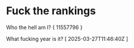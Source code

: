 # Fuck the rankings

Who the hell am I?
{ 11557796 }

What fucking year is it?
[ 2025-03-27T11:46:40Z ]
